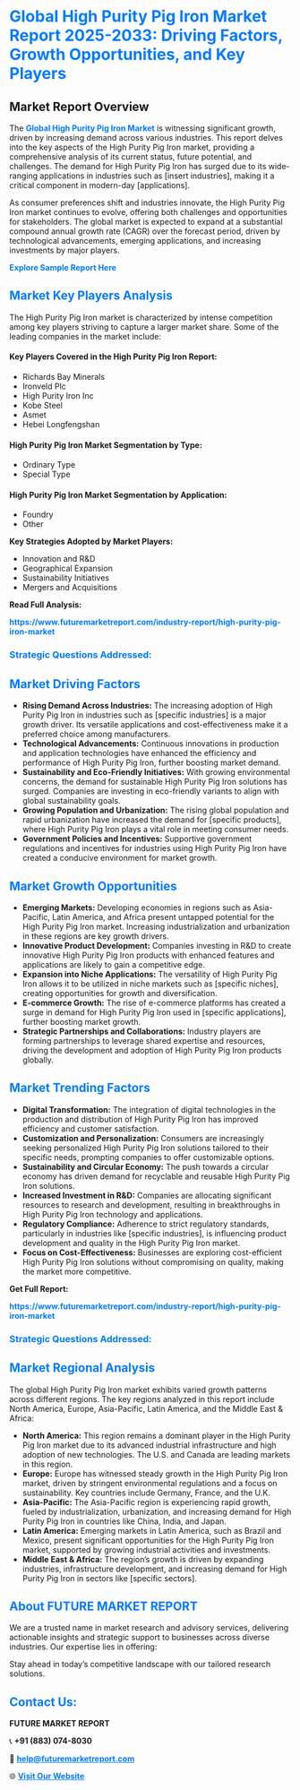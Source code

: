 <h1 style="color: #007BFF;">Global High Purity Pig Iron Market Report 2025-2033: Driving Factors, Growth Opportunities, and Key Players</h1>

<section id="overview">
<h2>Market Report Overview</h2>
<p>The <a href="https://www.futuremarketreport.com/industry-report/high-purity-pig-iron-market" style="color: #007BFF; text-decoration: none;"><strong>Global High Purity Pig Iron Market</strong></a> is witnessing significant growth, driven by increasing demand across various industries. This report delves into the key aspects of the High Purity Pig Iron market, providing a comprehensive analysis of its current status, future potential, and challenges. The demand for High Purity Pig Iron has surged due to its wide-ranging applications in industries such as [insert industries], making it a critical component in modern-day [applications].</p>
<p>As consumer preferences shift and industries innovate, the High Purity Pig Iron market continues to evolve, offering both challenges and opportunities for stakeholders. The global market is expected to expand at a substantial compound annual growth rate (CAGR) over the forecast period, driven by technological advancements, emerging applications, and increasing investments by major players.</p>
</section>

<section id="overview">
<p><a href="https://www.futuremarketreport.com/request-sample/reportId=40818" style="color: #007BFF; text-decoration: none;"><strong>Explore Sample Report Here</strong></a></p>
</section>

<section id="key-players">
<h2 style="color: #007BFF;">Market Key Players Analysis</h2>
<p>The High Purity Pig Iron market is characterized by intense competition among key players striving to capture a larger market share. Some of the leading companies in the market include:</p>
<h4>Key Players Covered in the High Purity Pig Iron Report:</h4>
<ul><li>Richards Bay Minerals</li><li>Ironveld Plc</li><li>High Purity Iron Inc</li><li>Kobe Steel</li><li>Asmet</li><li>Hebei Longfengshan</li></ul>
<h4>High Purity Pig Iron Market Segmentation by Type:</h4>
<ul><li>Ordinary Type</li><li>Special Type</li></ul>

<h4>High Purity Pig Iron Market Segmentation by Application:</h4>
<ul><li>Foundry</li><li>Other</li></ul>
<p><strong>Key Strategies Adopted by Market Players:</strong></p>
<ul>
<li>Innovation and R&D</li>
<li>Geographical Expansion</li>
<li>Sustainability Initiatives</li>
<li>Mergers and Acquisitions</li>
</ul>
</section>

<section>
<p><strong>Read Full Analysis: </strong></p><a href="https://www.futuremarketreport.com/industry-report/high-purity-pig-iron-market" style="color: #007BFF; text-decoration: none;"><strong>https://www.futuremarketreport.com/industry-report/high-purity-pig-iron-market</strong></a>
<h3 style="color: #007BFF;">Strategic Questions Addressed:</h3>
</section>

<section id="driving-factors">
<h2 style="color: #007BFF;">Market Driving Factors</h2>
<ul>
<li><strong>Rising Demand Across Industries:</strong> The increasing adoption of High Purity Pig Iron in industries such as [specific industries] is a major growth driver. Its versatile applications and cost-effectiveness make it a preferred choice among manufacturers.</li>
<li><strong>Technological Advancements:</strong> Continuous innovations in production and application technologies have enhanced the efficiency and performance of High Purity Pig Iron, further boosting market demand.</li>
<li><strong>Sustainability and Eco-Friendly Initiatives:</strong> With growing environmental concerns, the demand for sustainable High Purity Pig Iron solutions has surged. Companies are investing in eco-friendly variants to align with global sustainability goals.</li>
<li><strong>Growing Population and Urbanization:</strong> The rising global population and rapid urbanization have increased the demand for [specific products], where High Purity Pig Iron plays a vital role in meeting consumer needs.</li>
<li><strong>Government Policies and Incentives:</strong> Supportive government regulations and incentives for industries using High Purity Pig Iron have created a conducive environment for market growth.</li>
</ul>
</section>

<section id="growth-opportunities">
<h2 style="color: #007BFF;">Market Growth Opportunities</h2>
<ul>
<li><strong>Emerging Markets:</strong> Developing economies in regions such as Asia-Pacific, Latin America, and Africa present untapped potential for the High Purity Pig Iron market. Increasing industrialization and urbanization in these regions are key growth drivers.</li>
<li><strong>Innovative Product Development:</strong> Companies investing in R&D to create innovative High Purity Pig Iron products with enhanced features and applications are likely to gain a competitive edge.</li>
<li><strong>Expansion into Niche Applications:</strong> The versatility of High Purity Pig Iron allows it to be utilized in niche markets such as [specific niches], creating opportunities for growth and diversification.</li>
<li><strong>E-commerce Growth:</strong> The rise of e-commerce platforms has created a surge in demand for High Purity Pig Iron used in [specific applications], further boosting market growth.</li>
<li><strong>Strategic Partnerships and Collaborations:</strong> Industry players are forming partnerships to leverage shared expertise and resources, driving the development and adoption of High Purity Pig Iron products globally.</li>
</ul>
</section>

<section id="trending-factors">
<h2 style="color: #007BFF;">Market Trending Factors</h2>
<ul>
<li><strong>Digital Transformation:</strong> The integration of digital technologies in the production and distribution of High Purity Pig Iron has improved efficiency and customer satisfaction.</li>
<li><strong>Customization and Personalization:</strong> Consumers are increasingly seeking personalized High Purity Pig Iron solutions tailored to their specific needs, prompting companies to offer customizable options.</li>
<li><strong>Sustainability and Circular Economy:</strong> The push towards a circular economy has driven demand for recyclable and reusable High Purity Pig Iron solutions.</li>
<li><strong>Increased Investment in R&D:</strong> Companies are allocating significant resources to research and development, resulting in breakthroughs in High Purity Pig Iron technology and applications.</li>
<li><strong>Regulatory Compliance:</strong> Adherence to strict regulatory standards, particularly in industries like [specific industries], is influencing product development and quality in the High Purity Pig Iron market.</li>
<li><strong>Focus on Cost-Effectiveness:</strong> Businesses are exploring cost-efficient High Purity Pig Iron solutions without compromising on quality, making the market more competitive.</li>
</ul>
</section>

<section>
<p><strong>Get Full Report: </strong></p><a href="https://www.futuremarketreport.com/industry-report/high-purity-pig-iron-market" style="color: #007BFF; text-decoration: none;"><strong>https://www.futuremarketreport.com/industry-report/high-purity-pig-iron-market</strong></a>
<h3 style="color: #007BFF;">Strategic Questions Addressed:</h3>
</section>


<section id="regional-analysis">
<h2 style="color: #007BFF;">Market Regional Analysis</h2>
<p>The global High Purity Pig Iron market exhibits varied growth patterns across different regions. The key regions analyzed in this report include North America, Europe, Asia-Pacific, Latin America, and the Middle East & Africa:</p>
<ul>
<li><strong>North America:</strong> This region remains a dominant player in the High Purity Pig Iron market due to its advanced industrial infrastructure and high adoption of new technologies. The U.S. and Canada are leading markets in this region.</li>
<li><strong>Europe:</strong> Europe has witnessed steady growth in the High Purity Pig Iron market, driven by stringent environmental regulations and a focus on sustainability. Key countries include Germany, France, and the U.K.</li>
<li><strong>Asia-Pacific:</strong> The Asia-Pacific region is experiencing rapid growth, fueled by industrialization, urbanization, and increasing demand for High Purity Pig Iron in countries like China, India, and Japan.</li>
<li><strong>Latin America:</strong> Emerging markets in Latin America, such as Brazil and Mexico, present significant opportunities for the High Purity Pig Iron market, supported by growing industrial activities and investments.</li>
<li><strong>Middle East & Africa:</strong> The region’s growth is driven by expanding industries, infrastructure development, and increasing demand for High Purity Pig Iron in sectors like [specific sectors].</li>
</ul>
</section>

<footer>
<h2 style="color: #007BFF;">About FUTURE MARKET REPORT</h2>
<p>We are a trusted name in market research and advisory services, delivering actionable insights and strategic support to businesses across diverse industries. Our expertise lies in offering:</p>

<p>Stay ahead in today’s competitive landscape with our tailored research solutions.</p>

<h2 style="color: #007BFF;">Contact Us:</h2>
<p><strong>FUTURE MARKET REPORT</strong></p>
<p>📞 <strong>+91 (883) 074-8030</strong></p>
<p>📧 <strong><a href="mailto:help@futuremarketreport.com" style="color: #007BFF;">help@futuremarketreport.com</a></strong></p>
<p>🌐 <strong><a href="https://www.futuremarketreport.com/" style="color: #007BFF;">Visit Our Website</a></strong></p>
</footer>